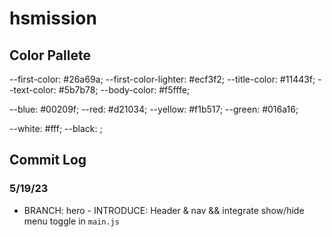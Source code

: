# hsmission

## Color Pallete

--first-color: #26a69a;
    --first-color-lighter: #ecf3f2;
    --title-color: #11443f;
    --text-color: #5b7b78;
    --body-color: #f5fffe;


--blue: #00209f;
--red: #d21034;
--yellow: #f1b517;
--green: #016a16;

--white: #fff;
--black: ;

## Commit Log

### 5/19/23

- BRANCH: hero - INTRODUCE: Header & nav && integrate show/hide menu toggle in `main.js`